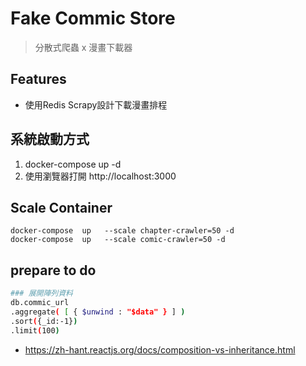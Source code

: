 # Fake Commic Store
> 分散式爬蟲
> x
> 漫畫下載器
## Features
- 使用Redis Scrapy設計下載漫畫排程
## 系統啟動方式
1. docker-compose up -d
2. 使用瀏覽器打開 http://localhost:3000
## Scale Container
```
docker-compose  up   --scale chapter-crawler=50 -d 
docker-compose  up   --scale comic-crawler=50 -d 
```

## prepare to do
``` bash
### 展開陣列資料
db.commic_url
.aggregate( [ { $unwind : "$data" } ] )
.sort({_id:-1})
.limit(100)
```
- https://zh-hant.reactjs.org/docs/composition-vs-inheritance.html
